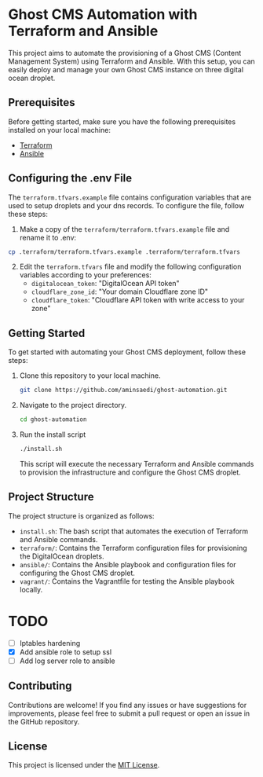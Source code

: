 # Ghost CMS Automation with Terraform and Ansible

This project aims to automate the provisioning of a Ghost CMS (Content Management System) using Terraform and Ansible. With this setup, you can easily deploy and manage your own Ghost CMS instance on three digital ocean droplet.

## Prerequisites

Before getting started, make sure you have the following prerequisites installed on your local machine:

- [Terraform](https://www.terraform.io/downloads.html)
- [Ansible](https://docs.ansible.com/ansible/latest/installation_guide/intro_installation.html)

## Configuring the .env File

The `terraform.tfvars.example` file contains configuration variables that are used to setup droplets and your dns records. To configure the file, follow these steps:

1. Make a copy of the `terraform/terraform.tfvars.example` file and rename it to .env:
```bash
cp .terraform/terraform.tfvars.example .terraform/terraform.tfvars
```
2. Edit the `terraform.tfvars` file and modify the following configuration variables according to your preferences:
   - `digitalocean_token`: "DigitalOcean API token"
   - `cloudflare_zone_id`: "Your domain Cloudflare zone ID"
   - `cloudflare_token`: "Cloudflare API token with write access to your zone"

## Getting Started

To get started with automating your Ghost CMS deployment, follow these steps:

1. Clone this repository to your local machine.
   ```bash
   git clone https://github.com/aminsaedi/ghost-automation.git
   ```

2. Navigate to the project directory.
   ```bash
   cd ghost-automation
   ```

3. Run the install script
   ```bash
   ./install.sh
   ```
   This script will execute the necessary Terraform and Ansible commands to provision the infrastructure and configure the Ghost CMS droplet.

## Project Structure

The project structure is organized as follows:

- `install.sh`: The bash script that automates the execution of Terraform and Ansible commands.
- `terraform/`: Contains the Terraform configuration files for provisioning the DigitalOcean droplets.
- `ansible/`: Contains the Ansible playbook and configuration files for configuring the Ghost CMS droplet.
- `vagrant/`: Contains the Vagrantfile for testing the Ansible playbook locally.


# TODO
- [ ] Iptables hardening
- [x] Add ansible role to setup ssl
- [ ] Add log server role to ansible

## Contributing

Contributions are welcome! If you find any issues or have suggestions for improvements, please feel free to submit a pull request or open an issue in the GitHub repository.

## License

This project is licensed under the [MIT License](LICENSE).

